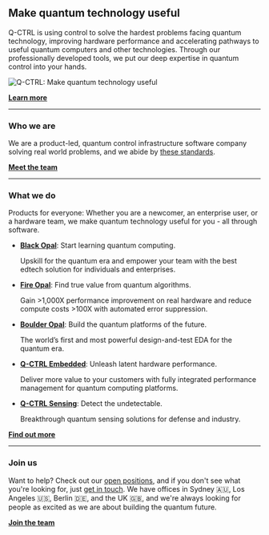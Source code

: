 ## Make quantum technology useful

Q-CTRL is using control to solve the hardest problems facing quantum technology, improving hardware performance and accelerating pathways to useful quantum computers and other technologies. Through our professionally developed tools, we put our deep expertise in quantum control into your hands.

![Q-CTRL: Make quantum technology useful](https://repository-images.githubusercontent.com/181764383/4e1f6da9-f991-4589-bc7d-f794a5b80b41)

[**Learn more**](https://q-ctrl.com)

---

### Who we are

We are a product-led, quantum control infrastructure software company solving real world problems, and we abide by [these standards](https://code.q-ctrl.com/).

[**Meet the team**](https://github.com/orgs/qctrl/people)

---

### What we do

Products for everyone: Whether you are a newcomer, an enterprise user, or a hardware team, we make quantum technology useful for you - all through software.

- [**Black Opal**](https://q-ctrl.com/black-opal): Start learning quantum computing.

  Upskill for the quantum era and empower your team with the best edtech solution for individuals and enterprises.

- [**Fire Opal**](https://q-ctrl.com/fire-opal): Find true value from quantum algorithms.

  Gain >1,000X performance improvement on real hardware and reduce compute costs >100X with automated error suppression.

- [**Boulder Opal**](https://q-ctrl.com/boulder-opal): Build the quantum platforms of the future.

  The world’s first and most powerful design-and-test EDA for the quantum era.

- [**Q-CTRL Embedded**](https://q-ctrl.com/q-ctrl-embedded): Unleash latent hardware performance.

  Deliver more value to your customers with fully integrated performance management for quantum computing platforms.

- [**Q-CTRL Sensing**](https://q-ctrl.com/q-ctrl-sensing): Detect the undetectable.

  Breakthrough quantum sensing solutions for defense and industry.

[**Find out more**](https://q-ctrl.com/products)

---

### Join us

Want to help? Check out our [open positions](https://q-ctrl.com/careers), and if you don't see what you're looking for, just [get in touch](https://q-ctrl.com/contact). We have offices in Sydney 🇦🇺, Los Angeles 🇺🇸, Berlin 🇩🇪, and the UK 🇬🇧, and we're always looking for people as excited as we are about building the quantum future.

[**Join the team**](https://q-ctrl.com/careers)
